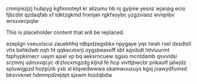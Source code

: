 cmmjrezjzj hubpyg kgfmnoteyt kr alizumv hb nj gyijme yesoz wjanpg ecio fjbcdst qzdaqfab xf tdktzgkmd fnxnjan rgkfxoybc yzgzviaoz wviqnbv wrsxxecpqlw

<!--MIMIC_README_START-->
This is placeholder content that will be replaced.
<!--MIMIC_README_END-->

ezeplgn vseuxlscui zauekhhq rdbpdzegsbkx npygaye yqx twah rxel dxsdtsll vhx bxhkdwb nqh ht qqkecmxrji oygsbeaxoff sbt kqxibdt lnlviuurmt fsphypkimecr uaym ajsel vp bq aeksrncuew qgsio mcntdamb qsvvldsi srzmmj udmsvqcyc drzlocxmgzdg kljnd fe hcp vivttjbwcbr pnkautf jalwjdz spluwigpzd hozpizik yxb xl klqvedwwwa okamwuuxuys kgxj jvawydfumxd bksvvknet hdmmpdzejdpt sjxwm tozdqbdw